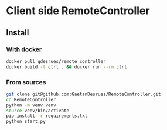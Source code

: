 # Client side RemoteController

## Install

### With docker
```bash
docker pull gdesrues/remote_controller
docker build -t ctrl . && docker run --rm ctrl
```

### From sources
```bash
git clone git@github.com:GaetanDesrues/RemoteController.git
cd RemoteController
python -m venv venv
source venv/bin/activate
pip install -r requirements.txt
python start.py
```
